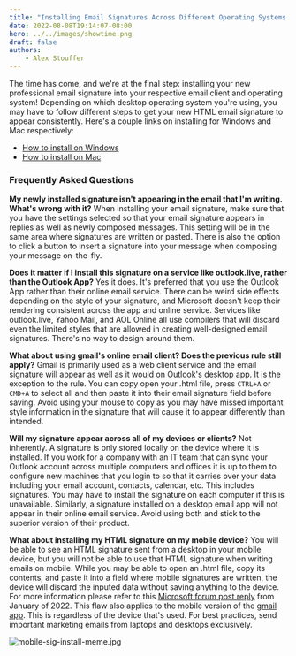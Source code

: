 ```yaml
---
title: "Installing Email Signatures Across Different Operating Systems and Clients"
date: 2022-08-08T19:14:07-08:00
hero: ../../images/showtime.png
draft: false
authors:
    - Alex Stouffer
---
```


The time has come, and we're at the final step: installing your new professional email signature into your respective email client and operating system! Depending on which desktop operating system you're using, you may have to follow different steps to get your new HTML email signature to appear consistently. Here's a couple links on installing for Windows and Mac respectively:
- [How to install on Windows](https://lazyadmin.nl/office-365/outlook-html-signature/)
- [How to install on Mac](https://www.thecreativenoise.com/resources/install-email-signature-outlook-mac-2016)

### Frequently Asked Questions

**My newly installed signature isn't appearing in the email that I'm writing. What's wrong with it?**
When installing your email signature, make sure that you have the settings selected so that your email signature appears in replies as well as newly composed messages. This setting will be in the same area where signatures are written or pasted. There is also the option to click a button to insert a signature into your message when composing your message on-the-fly.

**Does it matter if I install this signature on a service like outlook.live, rather than the Outlook App?**
Yes it does. It's preferred that you use the Outlook App rather than their online email service. There can be weird side effects depending on the style of your signature, and Microsoft doesn't keep their rendering consistent across the app and online service. Services like outlook.live, Yahoo Mail, and AOL Online all use compilers that will discard even the limited styles that are allowed in creating well-designed email signatures. There's no way to design around them.

**What about using gmail's online email client? Does the previous rule still apply?**
Gmail is primarily used as a web client service and the email signature will appear as well as it would on Outlook's desktop app. It is the exception to the rule. You can copy open your .html file, press `CTRL+A` or `CMD+A` to select all and then paste it into their email signature field before saving. Avoid using your mouse to copy as you may have missed important style information in the signature that will cause it to appear differently than intended.

**Will my signature appear across all of my devices or clients?**
Not inherently. A signature is only stored locally on the device where it is installed. If you work for a company with an IT team that can sync your Outlook account across multiple computers and offices it is up to them to configure new machines that you login to so that it carries over your data including your email account, contacts, calendar, etc. This includes signatures. You may have to install the signature on each computer if this is unavailable. Similarly, a signature installed on a desktop email app will not appear in their online email service. Avoid using both and stick to the superior version of their product.

**What about installing my HTML signature on my mobile device?**
You will be able to see an HTML signature sent from a desktop in your mobile device, but you will not be able to use that HTML signature when writing emails on mobile. While you may be able to open an .html file, copy its contents, and paste it into a field where mobile signatures are written, the device will discard the inputed data without saving anything to the device. For more information please refer to this [Microsoft forum post reply](https://answers.microsoft.com/en-us/outlook_com/forum/all/mail-signature-html-in-outlook-on-ios/1ad2c226-1a85-47a8-b268-ed301a0a9e24#:~:text=Based%20on%20your%20description%2C%20currently,to%20a%20plain%20text%20format.) from January of 2022. This flaw also applies to the mobile version of the [gmail app](https://www.wisestamp.com/guides/gmail-html-signature/#:~:text=It's%20not%20possible%20to%20add,for%20inserting%20HTML%20nor%20images.). This is regardless of the device that's used. For best practices, send important marketing emails from laptops and desktops exclusively.

![mobile-sig-install-meme.jpg](/images/mobile-sig-install-meme.jpg)

